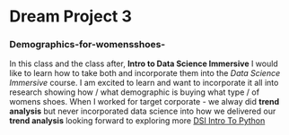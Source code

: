# Dream Project 3
### Demographics-for-womensshoes- 
In this class and the class after, **Intro to Data Science Immersive** 
I would like to learn how to take both and incorporate them into the _Data Science Immersive_ course. I am excited to learn and want to incorporate it all into research showing how / what demographic is buying what type / of womens shoes. When I worked for target corporate - we alway did **trend analysis** but never incorporated data science into how we delivered our **trend analysis** looking forward to exploring more [DSI Intro To Python](www.github.com)

